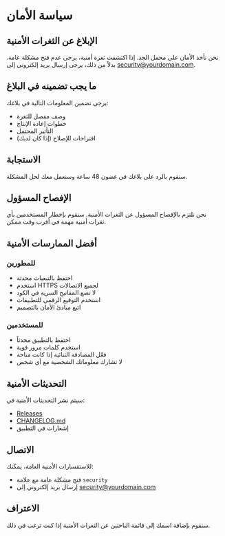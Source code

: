 # سياسة الأمان

## الإبلاغ عن الثغرات الأمنية

نحن نأخذ الأمان على محمل الجد. إذا اكتشفت ثغرة أمنية، يرجى عدم فتح مشكلة عامة. بدلاً من ذلك، يرجى إرسال بريد إلكتروني إلى [security@yourdomain.com](mailto:security@yourdomain.com).

## ما يجب تضمينه في البلاغ

يرجى تضمين المعلومات التالية في بلاغك:

- وصف مفصل للثغرة
- خطوات إعادة الإنتاج
- التأثير المحتمل
- اقتراحات للإصلاح (إذا كان لديك)

## الاستجابة

سنقوم بالرد على بلاغك في غضون 48 ساعة وسنعمل معك لحل المشكلة.

## الإفصاح المسؤول

نحن نلتزم بالإفصاح المسؤول عن الثغرات الأمنية. سنقوم بإخطار المستخدمين بأي ثغرات أمنية مهمة في أقرب وقت ممكن.

## أفضل الممارسات الأمنية

### للمطورين

- احتفظ بالتبعيات محدثة
- استخدم HTTPS لجميع الاتصالات
- لا تضع المفاتيح السرية في الكود
- استخدم التوقيع الرقمي للتطبيقات
- اتبع مبادئ الأمان بالتصميم

### للمستخدمين

- احتفظ بالتطبيق محدثاً
- استخدم كلمات مرور قوية
- فعّل المصادقة الثنائية إذا كانت متاحة
- لا تشارك معلوماتك الشخصية مع أي شخص

## التحديثات الأمنية

سيتم نشر التحديثات الأمنية في:

- [Releases](https://github.com/yourusername/personal-notes-app/releases)
- [CHANGELOG.md](CHANGELOG.md)
- إشعارات في التطبيق

## الاتصال

للاستفسارات الأمنية العامة، يمكنك:

- فتح مشكلة عامة مع علامة `security`
- إرسال بريد إلكتروني إلى [security@yourdomain.com](mailto:security@yourdomain.com)

## الاعتراف

سنقوم بإضافة اسمك إلى قائمة الباحثين عن الثغرات الأمنية إذا كنت ترغب في ذلك. 